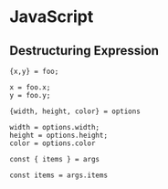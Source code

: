 # JavaScript

## Destructuring Expression

```
{x,y} = foo;

x = foo.x;
y = foo.y;

{width, height, color} = options

width = options.width; 
height = options.height; 
color = options.color

const { items } = args

const items = args.items
```